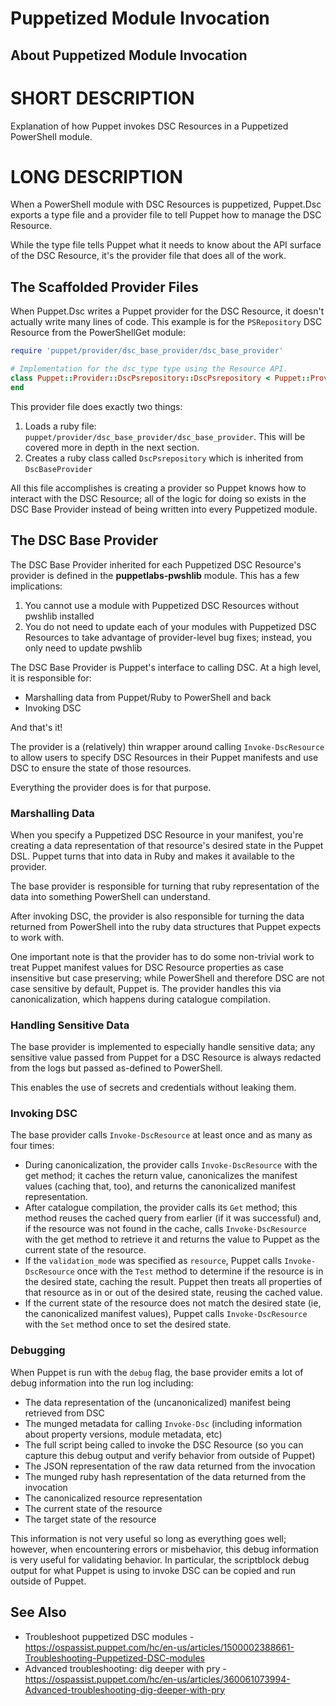 # Puppetized Module Invocation

## About Puppetized Module Invocation

# SHORT DESCRIPTION

Explanation of how Puppet invokes DSC Resources in a Puppetized PowerShell module.

# LONG DESCRIPTION

When a PowerShell module with DSC Resources is puppetized, Puppet.Dsc exports a type file and a provider file to tell Puppet how to manage the DSC Resource.

While the type file tells Puppet what it needs to know about the API surface of the DSC Resource, it's the provider file that does all of the work.

## The Scaffolded Provider Files

When Puppet.Dsc writes a Puppet provider for the DSC Resource, it doesn't actually write many lines of code. This example is for the `PSRepository` DSC Resource from the PowerShellGet module:

```ruby
require 'puppet/provider/dsc_base_provider/dsc_base_provider'

# Implementation for the dsc_type type using the Resource API.
class Puppet::Provider::DscPsrepository::DscPsrepository < Puppet::Provider::DscBaseProvider
end
```

This provider file does exactly two things:

1. Loads a ruby file: `puppet/provider/dsc_base_provider/dsc_base_provider`. This will be covered more in depth in the next section.
1. Creates a ruby class called `DscPsrepository` which is inherited from `DscBaseProvider`

All this file accomplishes is creating a provider so Puppet knows how to interact with the DSC Resource; all of the logic for doing so exists in the DSC Base Provider instead of being written into every Puppetized module.

## The DSC Base Provider

The DSC Base Provider inherited for each Puppetized DSC Resource's provider is defined in the **puppetlabs-pwshlib** module. This has a few implications:

1. You cannot use a module with Puppetized DSC Resources without pwshlib installed
2. You do not need to update each of your modules with Puppetized DSC Resources to take advantage of provider-level bug fixes; instead, you only need to update pwshlib

The DSC Base Provider is Puppet's interface to calling DSC. At a high level, it is responsible for:

- Marshalling data from Puppet/Ruby to PowerShell and back
- Invoking DSC

And that's it!

The provider is a (relatively) thin wrapper around calling `Invoke-DscResource` to allow users to specify DSC Resources in their Puppet manifests and use DSC to ensure the state of those resources.

Everything the provider does is for that purpose.

### Marshalling Data

When you specify a Puppetized DSC Resource in your manifest, you're creating a data representation of that resource's desired state in the Puppet DSL. Puppet turns that into data in Ruby and makes it available to the provider.

The base provider is responsible for turning that ruby representation of the data into something PowerShell can understand.

After invoking DSC, the provider is also responsible for turning the data returned from PowerShell into the ruby data structures that Puppet expects to work with.

One important note is that the provider has to do some non-trivial work to treat Puppet manifest values for DSC Resource properties as case insensitive but case preserving; while PowerShell and therefore DSC are not case sensitive by default, Puppet is. The provider handles this via canonicalization, which happens during catalogue compilation.

### Handling Sensitive Data

The base provider is implemented to especially handle sensitive data; any sensitive value passed from Puppet for a DSC Resource is always redacted from the logs but passed as-defined to PowerShell.

This enables the use of secrets and credentials without leaking them.

### Invoking DSC

The base provider calls `Invoke-DscResource` at least once and as many as four times:

- During canonicalization, the provider calls `Invoke-DscResource` with the get method; it caches the return value, canonicalizes the manifest values (caching that, too), and returns the canonicalized manifest representation.
- After catalogue compilation, the provider calls its `Get` method; this method reuses the cached query from earlier (if it was successful) and, if the resource was not found in the cache, calls `Invoke-DscResource` with the get method to retrieve it and returns the value to Puppet as the current state of the resource.
- If the `validation_mode` was specified as `resource`, Puppet calls `Invoke-DscResource` once with the `Test` method to determine if the resource is in the desired state, caching the result. Puppet then treats all properties of that resource as in or out of the desired state, reusing the cached value.
- If the current state of the resource does not match the desired state (ie, the canonicalized manifest values), Puppet calls `Invoke-DscResource` with the `Set` method once to set the desired state.

### Debugging

When Puppet is run with the `debug` flag, the base provider emits a lot of debug information into the run log including:

- The data representation of the (uncanonicalized) manifest being retrieved from DSC
- The munged metadata for calling `Invoke-Dsc` (including information about property versions, module metadata, etc)
- The full script being called to invoke the DSC Resource (so you can capture this debug output and verify behavior from outside of Puppet)
- The JSON representation of the raw data returned from the invocation
- The munged ruby hash representation of the data returned from the invocation
- The canonicalized resource representation
- The current state of the resource
- The target state of the resource

This information is not very useful so long as everything goes well; however, when encountering errors or misbehavior, this debug information is very useful for validating behavior. In particular, the scriptblock debug output for what Puppet is using to invoke DSC can be copied and run outside of Puppet.

## See Also

- Troubleshoot puppetized DSC modules - https://ospassist.puppet.com/hc/en-us/articles/1500002388661-Troubleshooting-Puppetized-DSC-modules
- Advanced troubleshooting: dig deeper with pry - https://ospassist.puppet.com/hc/en-us/articles/360061073994-Advanced-troubleshooting-dig-deeper-with-pry